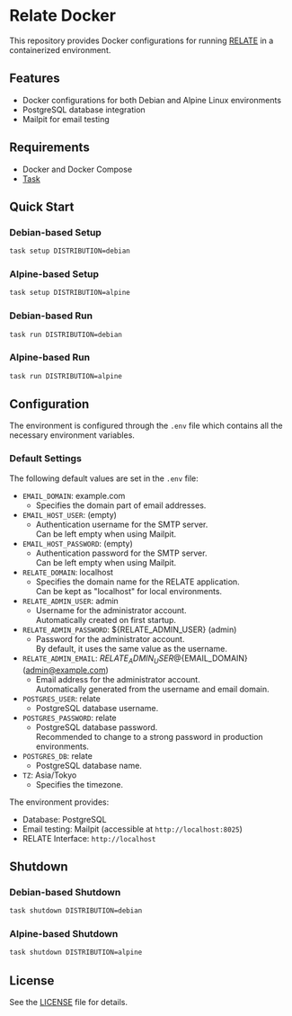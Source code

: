 # Relate Docker

This repository provides Docker configurations for running [RELATE](https://github.com/inducer/relate) in a containerized environment.

## Features

- Docker configurations for both Debian and Alpine Linux environments
- PostgreSQL database integration
- Mailpit for email testing

## Requirements

- Docker and Docker Compose
- [Task](https://taskfile.dev/)

## Quick Start

### Debian-based Setup

```bash
task setup DISTRIBUTION=debian
```

### Alpine-based Setup

```bash
task setup DISTRIBUTION=alpine
```

### Debian-based Run

```bash
task run DISTRIBUTION=debian
```

### Alpine-based Run

```bash
task run DISTRIBUTION=alpine
```

## Configuration

The environment is configured through the `.env` file which contains all the necessary environment variables.

### Default Settings

The following default values are set in the `.env` file:

- `EMAIL_DOMAIN`: example.com
  - Specifies the domain part of email addresses.
- `EMAIL_HOST_USER`: (empty)
  - Authentication username for the SMTP server.<br>
    Can be left empty when using Mailpit.
- `EMAIL_HOST_PASSWORD`: (empty)
  - Authentication password for the SMTP server.<br>
    Can be left empty when using Mailpit.
- `RELATE_DOMAIN`: localhost
  - Specifies the domain name for the RELATE application.<br>
    Can be kept as "localhost" for local environments.
- `RELATE_ADMIN_USER`: admin
  - Username for the administrator account.<br>
    Automatically created on first startup.
- `RELATE_ADMIN_PASSWORD`: ${RELATE_ADMIN_USER} (admin)
  - Password for the administrator account.<br>
    By default, it uses the same value as the username.
- `RELATE_ADMIN_EMAIL`: ${RELATE_ADMIN_USER}@${EMAIL_DOMAIN} (admin@example.com)
  - Email address for the administrator account.<br>
    Automatically generated from the username and email domain.
- `POSTGRES_USER`: relate
  - PostgreSQL database username.
- `POSTGRES_PASSWORD`: relate
  - PostgreSQL database password.<br>
    Recommended to change to a strong password in production environments.
- `POSTGRES_DB`: relate
  - PostgreSQL database name.
- `TZ`: Asia/Tokyo
  - Specifies the timezone.

The environment provides:

- Database: PostgreSQL
- Email testing: Mailpit (accessible at `http://localhost:8025`)
- RELATE Interface: `http://localhost`

## Shutdown

### Debian-based Shutdown

```bash
task shutdown DISTRIBUTION=debian
```

### Alpine-based Shutdown

```bash
task shutdown DISTRIBUTION=alpine
```

## License

See the [LICENSE](LICENSE) file for details.

